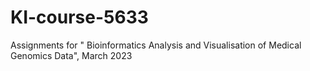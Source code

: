 # KI-course-5633
Assignments for " Bioinformatics Analysis and Visualisation of Medical Genomics Data", March 2023
